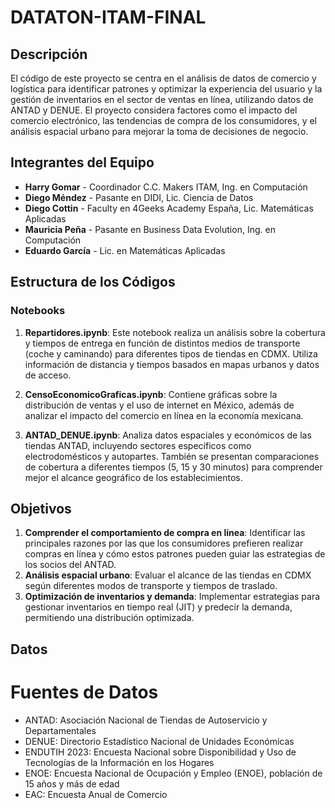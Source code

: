 # DATATON-ITAM-FINAL
## Descripción

El código de este proyecto se centra en el análisis de datos de comercio y logística para identificar patrones y optimizar la experiencia del usuario y la gestión de inventarios en el sector de ventas en línea, utilizando datos de ANTAD y DENUE. El proyecto considera factores como el impacto del comercio electrónico, las tendencias de compra de los consumidores, y el análisis espacial urbano para mejorar la toma de decisiones de negocio.

## Integrantes del Equipo
- **Harry Gomar** - Coordinador C.C. Makers ITAM, Ing. en Computación
- **Diego Méndez** - Pasante en DIDI, Lic. Ciencia de Datos
- **Diego Cottin** - Faculty en 4Geeks Academy España, Lic. Matemáticas Aplicadas
- **Mauricia Peña** - Pasante en Business Data Evolution, Ing. en Computación
- **Eduardo García** - Lic. en Matemáticas Aplicadas

## Estructura de los Códigos

### Notebooks

1. **Repartidores.ipynb**: Este notebook realiza un análisis sobre la cobertura y tiempos de entrega en función de distintos medios de transporte (coche y caminando) para diferentes tipos de tiendas en CDMX. Utiliza información de distancia y tiempos basados en mapas urbanos y datos de acceso.

2. **CensoEconomicoGraficas.ipynb**: Contiene gráficas sobre la distribución de ventas y el uso de internet en México, además de analizar el impacto del comercio en línea en la economía mexicana.

3. **ANTAD_DENUE.ipynb**: Analiza datos espaciales y económicos de las tiendas ANTAD, incluyendo sectores específicos como electrodomésticos y autopartes. También se presentan comparaciones de cobertura a diferentes tiempos (5, 15 y 30 minutos) para comprender mejor el alcance geográfico de los establecimientos.


## Objetivos

1. **Comprender el comportamiento de compra en línea**: Identificar las principales razones por las que los consumidores prefieren realizar compras en línea y cómo estos patrones pueden guiar las estrategias de los socios del ANTAD.
2. **Análisis espacial urbano**: Evaluar el alcance de las tiendas en CDMX según diferentes modos de transporte y tiempos de traslado.
3. **Optimización de inventarios y demanda**: Implementar estrategias para gestionar inventarios en tiempo real (JIT) y predecir la demanda, permitiendo una distribución optimizada.

## Datos
# Fuentes de Datos
- ANTAD: Asociación Nacional de Tiendas de Autoservicio y Departamentales
- DENUE: Directorio Estadístico Nacional de Unidades Económicas
- ENDUTIH 2023: Encuesta Nacional sobre Disponibilidad y Uso de Tecnologías de la Información en los Hogares
- ENOE: Encuesta Nacional de Ocupación y Empleo (ENOE), población de 15 años y más de edad
- EAC: Encuesta Anual de Comercio 
